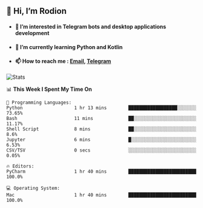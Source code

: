 ## 👋 Hi, I’m Rodion
- #### 👀 I’m interested in Telegram bots and desktop applications development
- #### 🌱 I’m currently learning Python and Kotlin
- #### 📫 How to reach me : [Email](mailto:me@lavn.ml), [Telegram](https://t.me/fast_geek)

![Stats](https://github-readme-stats.vercel.app/api?username=rodion-gudz&show_icons=true&theme=github_dark&hide_border=true&hide=issues&count_private=true&layout=compact)


<!--START_SECTION:waka-->
📊 **This Week I Spent My Time On** 

```text
💬 Programming Languages: 
Python                   1 hr 13 mins        ██████████████████░░░░░░░   73.65% 
Bash                     11 mins             ██░░░░░░░░░░░░░░░░░░░░░░░   11.17% 
Shell Script             8 mins              ██░░░░░░░░░░░░░░░░░░░░░░░   8.6% 
Jupyter                  6 mins              █░░░░░░░░░░░░░░░░░░░░░░░░   6.53% 
CSV/TSV                  0 secs              ░░░░░░░░░░░░░░░░░░░░░░░░░   0.05%

🔥 Editors: 
PyCharm                  1 hr 40 mins        █████████████████████████   100.0%

💻 Operating System: 
Mac                      1 hr 40 mins        █████████████████████████   100.0%

```


<!--END_SECTION:waka-->
